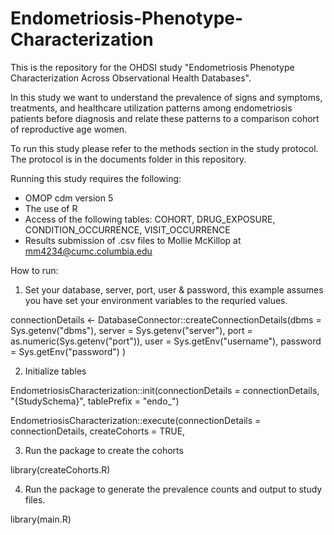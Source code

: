 # Endometriosis-Phenotype-Characterization
This is the repository for the OHDSI study "Endometriosis Phenotype Characterization Across Observational Health Databases". 

In this study we want to understand the prevalence of signs and symptoms, treatments, and healthcare utilization patterns among endometriosis patients before diagnosis and relate these patterns to a comparison cohort of reproductive age women.

To run this study please refer to the methods section in the study protocol. The protocol is in the documents folder in this repository. 

Running this study requires the following:

- OMOP cdm version 5 
- The use of R
- Access of the following tables: COHORT, DRUG_EXPOSURE, CONDITION_OCCURRENCE, VISIT_OCCURRENCE
- Results submission of .csv files to Mollie McKillop at mm4234@cumc.columbia.edu 
 
How to run:

1) Set your database, server, port, user & password, this example assumes you have set your environment variables to the requried values.

connectionDetails <- DatabaseConnector::createConnectionDetails(dbms = Sys.getenv("dbms"),
																																server = Sys.getenv("server"),
																																port = as.numeric(Sys.getenv("port")),
																																user = Sys.getEnv("username"),
																																password = Sys.getEnv("password")
																																)

2) Initialize tables

EndometriosisCharacterization::init(connectionDetails = connectionDetails, "{StudySchema}", tablePrefix = "endo_")

EndometriosisCharacterization::execute(connectionDetails = connectionDetails,
																			 createCohorts = TRUE,


3) Run the package to create the cohorts

library(createCohorts.R)

4) Run the package to generate the prevalence counts and output to study files.  

library(main.R)
